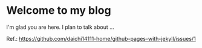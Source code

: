 # Welcome to my blog

I'm glad you are here. I plan to talk about ...

Ref.: https://github.com/daichi14111-home/github-pages-with-jekyll/issues/1
